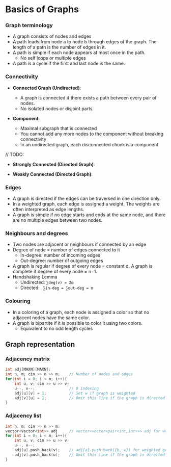 # Basics of Graphs

### Graph terminology
- A graph consists of nodes and edges
- A path leads from node a to node b through edges of the graph. The length of a path is the number of edges in it.
- A path is simple if each node appears at most once in the path.
    - No self loops or multiple edges
- A path is a cycle if the first and last node is the same. 

### Connectivity

- **Connected Graph (Undirected)**:
    - A graph is connected if there exists a path between every pair of nodes.
    - No isolated nodes or disjoint parts.

- **Component**:
    - Maximal subgraph that is connected
    - You cannot add any more nodes to the component without breaking connectivity
    - In an undirected graph, each disconnected chunk is a component

// TODO: 
- **Strongly Connected (Directed Graph)**:

- **Weakly Connected (Directed Graph)**:

### Edges
- A graph is directed if the edges can be traversed in one direction only.
- In a weighted graph, each edge is assigned a weight. The weights are often interpreted as edge lengths.
- A graph is simple if no edge starts and ends at the same node, and there are no multiple edges between two nodes.

### Neighbours and degrees
- Two nodes are adjacent or neighbours if connected by an edge
- Degree of node = number of edges connected to it
    - In-degree: number of incoming edges
    - Out-degree: number of outgoing edges
- A graph is regular if degree of every node = constant d. A graph is complete if degree of every node = n−1.
- Handshaking Lemma
    - Undirected: `∑deg(v) = 2m`  
    - Directed: ` ∑in-deg = ∑out-deg = m`

### Colouring
- In a coloring of a graph, each node is assigned a color so that no adjacent nodes have the same color.
- A graph is bipartite if it is possible to color it using two colors. 
    - Equivalent to no odd length cycles


## Graph representation
### Adjacency matrix

```c++
int adj[MAXN][MAXN];
int n, m; cin >> n >> m;    // Number of nodes and edges
for(int i = 0; i < m; i++){
    int u, v; cin >> u >> v;
    u--, v--;               // 0 indexing
    adj[u][v] = 1;          // Set w if graph is weighted
    adj[v][u] = 1;          // Omit this line if the graph is directed
}
```
### Adjacency list
```c++
int n, m; cin >> n >> m;
vector<vector<int>> adj     // vector<vector<pair<int,int>>> adj for weighted graph
for(int i = 0; i < m; i++){
    int u, v; cin >> u >> v;
    u--, v--;
    adj[u].push_back(v);    // adj[a].push_back({b, w}) for weighted graph
    adj[v].push_back(u);    // Omit this line if the graph is directed
}
```